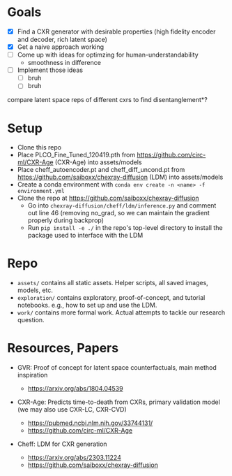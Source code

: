 # Goals

- [x] Find a CXR generator with desirable properties (high fidelity encoder and decoder, rich latent space)
- [x] Get a naive approach working
- [ ] Come up with ideas for optimzing for human-understandability
  - smoothness in difference
- [ ] Implement those ideas
    - [ ] bruh
    - [ ] bruh

compare latent space reps of different cxrs to find disentanglement*?

# Setup

- Clone this repo
- Place PLCO_Fine_Tuned_120419.pth from https://github.com/circ-ml/CXR-Age (CXR-Age) into assets/models
- Place cheff_autoencoder.pt and cheff_diff_uncond.pt from https://github.com/saiboxx/chexray-diffusion (LDM) into assets/models
- Create a conda environment with `conda env create -n <name> -f environment.yml`
- Clone the repo at https://github.com/saiboxx/chexray-diffusion
    - Go into `chexray-diffusion/cheff/ldm/inference.py` and comment out line 46 (removing no_grad, so we can maintain the gradient properly during backprop)
    - Run `pip install -e ./` in the repo's top-level directory to install the package used to interface with the LDM

# Repo

- `assets/` contains all static assets. Helper scripts, all saved images, models, etc.
- `exploration/` contains exploratory, proof-of-concept, and tutorial notebooks. e.g., how to set up and use the LDM.
- `work/` contains more formal work. Actual attempts to tackle our research question.

# Resources, Papers

- GVR: Proof of concept for latent space counterfactuals, main method inspiration
    - https://arxiv.org/abs/1804.04539

- CXR-Age: Predicts time-to-death from CXRs, primary validation model (we may also use CXR-LC, CXR-CVD)
    - https://pubmed.ncbi.nlm.nih.gov/33744131/
    - https://github.com/circ-ml/CXR-Age

- Cheff: LDM for CXR generation
    - https://arxiv.org/abs/2303.11224
    - https://github.com/saiboxx/chexray-diffusion

